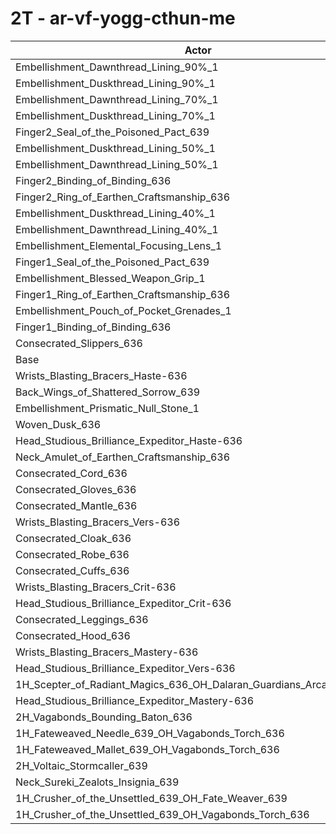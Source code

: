 # 2T - ar-vf-yogg-cthun-me
| Actor | DPS | Increase |
|---|:---:|:---:|
|Embellishment_Dawnthread_Lining_90%_1|1688966|0.85%|
|Embellishment_Duskthread_Lining_90%_1|1688444|0.82%|
|Embellishment_Dawnthread_Lining_70%_1|1686298|0.69%|
|Embellishment_Duskthread_Lining_70%_1|1684866|0.61%|
|Finger2_Seal_of_the_Poisoned_Pact_639|1684388|0.58%|
|Embellishment_Duskthread_Lining_50%_1|1681799|0.42%|
|Embellishment_Dawnthread_Lining_50%_1|1681669|0.42%|
|Finger2_Binding_of_Binding_636|1680925|0.37%|
|Finger2_Ring_of_Earthen_Craftsmanship_636|1680825|0.37%|
|Embellishment_Duskthread_Lining_40%_1|1680542|0.35%|
|Embellishment_Dawnthread_Lining_40%_1|1680069|0.32%|
|Embellishment_Elemental_Focusing_Lens_1|1679525|0.29%|
|Finger1_Seal_of_the_Poisoned_Pact_639|1678842|0.25%|
|Embellishment_Blessed_Weapon_Grip_1|1678571|0.23%|
|Finger1_Ring_of_Earthen_Craftsmanship_636|1677014|0.14%|
|Embellishment_Pouch_of_Pocket_Grenades_1|1676958|0.14%|
|Finger1_Binding_of_Binding_636|1676764|0.12%|
|Consecrated_Slippers_636|1674875|0.01%|
|Base|1674695|0.00%|
|Wrists_Blasting_Bracers_Haste-636|1674182|-0.03%|
|Back_Wings_of_Shattered_Sorrow_639|1674085|-0.04%|
|Embellishment_Prismatic_Null_Stone_1|1673783|-0.05%|
|Woven_Dusk_636|1673743|-0.06%|
|Head_Studious_Brilliance_Expeditor_Haste-636|1673272|-0.08%|
|Neck_Amulet_of_Earthen_Craftsmanship_636|1673260|-0.09%|
|Consecrated_Cord_636|1673242|-0.09%|
|Consecrated_Gloves_636|1671885|-0.17%|
|Consecrated_Mantle_636|1671520|-0.19%|
|Wrists_Blasting_Bracers_Vers-636|1671352|-0.20%|
|Consecrated_Cloak_636|1671225|-0.21%|
|Consecrated_Robe_636|1671075|-0.22%|
|Consecrated_Cuffs_636|1670737|-0.24%|
|Wrists_Blasting_Bracers_Crit-636|1670707|-0.24%|
|Head_Studious_Brilliance_Expeditor_Crit-636|1670185|-0.27%|
|Consecrated_Leggings_636|1669485|-0.31%|
|Consecrated_Hood_636|1669115|-0.33%|
|Wrists_Blasting_Bracers_Mastery-636|1668888|-0.35%|
|Head_Studious_Brilliance_Expeditor_Vers-636|1668734|-0.36%|
|1H_Scepter_of_Radiant_Magics_636_OH_Dalaran_Guardians_Arcanotool_639|1668063|-0.40%|
|Head_Studious_Brilliance_Expeditor_Mastery-636|1667741|-0.42%|
|2H_Vagabonds_Bounding_Baton_636|1663720|-0.66%|
|1H_Fateweaved_Needle_639_OH_Vagabonds_Torch_636|1661622|-0.78%|
|1H_Fateweaved_Mallet_639_OH_Vagabonds_Torch_636|1660499|-0.85%|
|2H_Voltaic_Stormcaller_639|1648561|-1.56%|
|Neck_Sureki_Zealots_Insignia_639|1619471|-3.30%|
|1H_Crusher_of_the_Unsettled_639_OH_Fate_Weaver_639|1426650|-14.81%|
|1H_Crusher_of_the_Unsettled_639_OH_Vagabonds_Torch_636|1422058|-15.09%|
